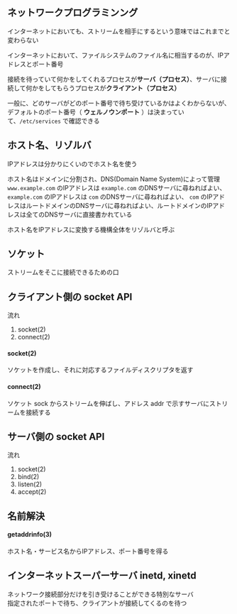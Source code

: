 ## ネットワークプログラミンング

インターネットにおいても、ストリームを相手にするという意味ではこれまでと変わらない

インターネットにおいて、ファイルシステムのファイル名に相当するのが、IPアドレスとポート番号

接続を待っていて何かをしてくれるプロセスが**サーバ（プロセス）**、サーバに接続して何かをしてもらうプロセスが**クライアント（プロセス）**

一般に、どのサーバがどのポート番号で待ち受けているかはよくわからないが、デフォルトのポート番号（ **ウェルノウンポート** ）は決まっていて、`/etc/services` で確認できる

## ホスト名、リゾルバ

IPアドレスは分かりにくいのでホスト名を使う

ホスト名はドメインに分割され、DNS(Domain Name System)によって管理  
`www.example.com` のIPアドレスは `example.com` のDNSサーバに尋ねればよい、`example.com` のIPアドレスは `com` のDNSサーバに尋ねればよい、 `com` のIPアドレスはルートドメインのDNSサーバに尋ねればよい、ルートドメインのIPアドレスは全てのDNSサーバに直接書かれている

ホスト名をIPアドレスに変換する機構全体をリゾルバと呼ぶ

## ソケット

ストリームをそこに接続できるための口

## クライアント側の socket API

流れ

1. socket(2)
2. connect(2)


#### socket(2)

ソケットを作成し、それに対応するファイルディスクリプタを返す

#### connect(2)

ソケット sock からストリームを伸ばし、アドレス addr で示すサーバにストリームを接続する

## サーバ側の socket API

流れ

1. socket(2)
2. bind(2)
3. listen(2)
4. accept(2)

## 名前解決

#### getaddrinfo(3)

ホスト名・サービス名からIPアドレス、ポート番号を得る

## インターネットスーパーサーバ inetd, xinetd

ネットワーク接続部分だけを引き受けることができる特別なサーバ  
指定されたポートで待ち、クライアントが接続してくるのを待つ

